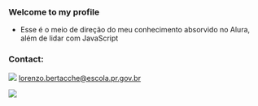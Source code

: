 ### Welcome to my profile

- Esse é o meio de direção do meu conhecimento absorvido no Alura, além de lidar com JavaScript

### Contact: 

[![](https://img.shields.io/badge/Gmail-D14836?style=for-the-badge&logo=gmail&logoColor=white)](https://mail.google.com/mail/u/0/#inbox) lorenzo.bertacche@escola.pr.gov.br 

![](https://media.tenor.com/2jmTtJMSXBsAAAAC/sfera-ebbasta.gif)
